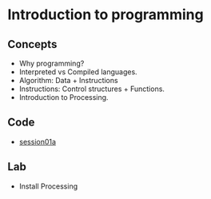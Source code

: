 <h1>Introduction to programming</h1>
<h2>Concepts</h2>
<ul>
<li>Why programming?
<li>Interpreted vs Compiled languages.
<li>Algorithm: Data + Instructions
<li>Instructions: Control structures + Functions.
<li>Introduction to Processing.
</ul>
<h2>Code</h2>
<ul>
<li> <a href="https://github.com/enricguaus/programacio/tree/master/session01/session01a">session01a</a>
</ul>
<h2>Lab</h2>
<ul>
<li>Install Processing
</ul>

